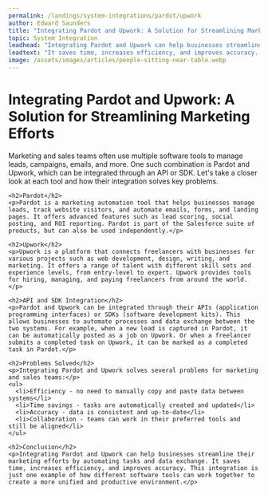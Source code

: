```yaml
---
permalink: /landings/system-integrations/pardot/upwork
author: Edward Saunders
title: "Integrating Pardot and Upwork: A Solution for Streamlining Marketing Efforts"
topic: System Integration
leadhead: "Integrating Pardot and Upwork can help businesses streamline their marketing efforts by automating tasks and data exchange"
leadtext: "It saves time, increases efficiency, and improves accuracy. This integration is just one example of how different software tools can work together to create a more unified and productive environment."
image: /assets/images/articles/people-sitting-near-table.webp
---
```

<div class="arttext">    <h1>Integrating Pardot and Upwork: A Solution for Streamlining Marketing Efforts</h1>
    <p>Marketing and sales teams often use multiple software tools to manage leads, campaigns, emails, and more. One such combination is Pardot and Upwork, which can be integrated through an API or SDK. Let's take a closer look at each tool and how their integration solves key problems.</p>
    
    <h2>Pardot</h2>
    <p>Pardot is a marketing automation tool that helps businesses manage leads, track website visitors, and automate emails, forms, and landing pages. It offers advanced features such as lead scoring, social posting, and ROI reporting. Pardot is part of the Salesforce suite of products, but can also be used independently.</p>
    
    <h2>Upwork</h2>
    <p>Upwork is a platform that connects freelancers with businesses for various projects such as web development, design, writing, and marketing. It offers a range of talent with different skill sets and experience levels, from entry-level to expert. Upwork provides tools for hiring, managing, and paying freelancers from around the world.</p>
    
    <h2>API and SDK Integration</h2>
    <p>Pardot and Upwork can be integrated through their APIs (application programming interfaces) or SDKs (software development kits). This allows businesses to automate processes and data exchange between the two systems. For example, when a new lead is captured in Pardot, it can be automatically posted as a job on Upwork. Or when a freelancer submits a completed task on Upwork, it can be marked as a completed task in Pardot.</p>
    
    <h2>Problems Solved</h2>
    <p>Integrating Pardot and Upwork solves several problems for marketing and sales teams:</p>
    <ul>
      <li>Efficiency - no need to manually copy and paste data between systems</li>
      <li>Time savings - tasks are automatically created and updated</li>
      <li>Accuracy - data is consistent and up-to-date</li>
      <li>Collaboration - teams can work in their preferred tools and still be aligned</li>
    </ul>
    
    <h2>Conclusion</h2>
    <p>Integrating Pardot and Upwork can help businesses streamline their marketing efforts by automating tasks and data exchange. It saves time, increases efficiency, and improves accuracy. This integration is just one example of how different software tools can work together to create a more unified and productive environment.</p>
    
</div>